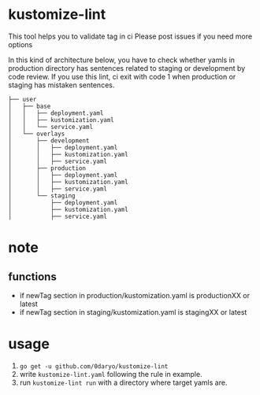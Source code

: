 # kustomize-lint

This tool helps you to validate tag in ci
Please post issues if you need more options

In this kind of architecture below, you have to check whether yamls in production directory has sentences related to staging or development by code review.
If you use this lint, ci exit with code 1 when production or staging has mistaken sentences.

```
├── user
│   ├── base
│   │   ├── deployment.yaml
│   │   ├── kustomization.yaml
│   │   └── service.yaml
│   └── overlays
│       ├── development
│       │   ├── deployment.yaml
│       │   ├── kustomization.yaml
│       │   ├── service.yaml
│       ├── production
│       │   ├── deployment.yaml
│       │   ├── kustomization.yaml
│       │   ├── service.yaml
│       └── staging
│           ├── deployment.yaml
│           ├── kustomization.yaml
│           ├── service.yaml
```

# note
## functions
- if newTag section in production/kustomization.yaml is productionXX or latest
- if newTag section in staging/kustomization.yaml is stagingXX or latest

# usage

1. `go get -u github.com/0daryo/kustomize-lint`
2. write ```kustomize-lint.yaml``` following the rule in example.
3. run `kustomize-lint run` with a directory where target yamls are.
